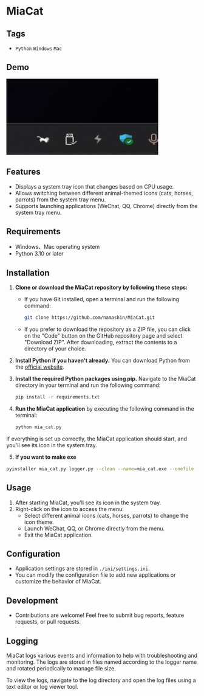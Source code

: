# MiaCat

## Tags

- `Python` `Windows` `Mac`

## Demo

![MiaCat Demo](res/demo.gif)

## Features

- Displays a system tray icon that changes based on CPU usage.
- Allows switching between different animal-themed icons (cats, horses, parrots) from the system tray menu.
- Supports launching applications (WeChat, QQ, Chrome) directly from the system tray menu.

## Requirements

- Windows、Mac operating system
- Python 3.10 or later

## Installation

1. **Clone or download the MiaCat repository by following these steps:**
    - If you have Git installed, open a terminal and run the following command:
        ```bash
        git clone https://github.com/namashin/MiaCat.git
        ```
    - If you prefer to download the repository as a ZIP file, you can click on the "Code" button on the GitHub
      repository page and select "Download ZIP". After downloading, extract the contents to a directory of your choice.

2. **Install Python if you haven't already.** You can download Python from
   the [official website](https://www.python.org/downloads/).

3. **Install the required Python packages using pip.** Navigate to the MiaCat directory in your terminal and run the
   following command:
    ```bash
    pip install -r requirements.txt
    ```

4. **Run the MiaCat application** by executing the following command in the terminal:
    ```bash
    python mia_cat.py
    ```

If everything is set up correctly, the MiaCat application should start, and you'll see its icon in the system tray.

5. **If you want to make exe**

```bash
pyinstaller mia_cat.py logger.py --clean --name=mia_cat.exe --onefile --noconsole --icon=res/app.ico
```

## Usage

1. After starting MiaCat, you'll see its icon in the system tray.
2. Right-click on the icon to access the menu:
    - Select different animal icons (cats, horses, parrots) to change the icon theme.
    - Launch WeChat, QQ, or Chrome directly from the menu.
    - Exit the MiaCat application.

## Configuration

- Application settings are stored in `./ini/settings.ini`.
- You can modify the configuration file to add new applications or customize the behavior of MiaCat.

## Development

- Contributions are welcome! Feel free to submit bug reports, feature requests, or pull requests.

## Logging

MiaCat logs various events and information to help with troubleshooting and monitoring. The logs are stored in files
named according to the logger name and rotated periodically to manage file size.

To view the logs, navigate to the log directory and open the log files using a text editor or log viewer tool.
